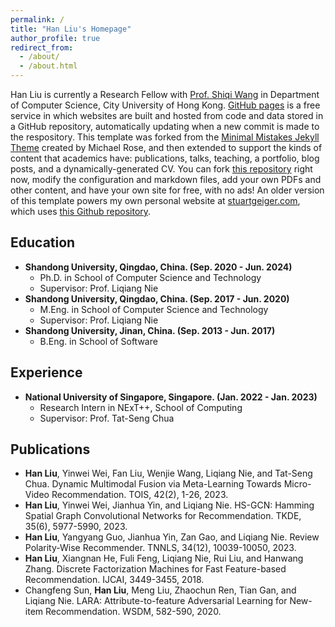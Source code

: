 ```yaml
---
permalink: /
title: "Han Liu's Homepage"
author_profile: true
redirect_from: 
  - /about/
  - /about.html
---
```


Han Liu is currently a Research Fellow with [Prof. Shiqi Wang](https://www.cs.cityu.edu.hk/~shiqwang/index.html) in Department of Computer Science, City University of Hong Kong. [GitHub pages](https://pages.github.com) is a free service in which websites are built and hosted from code and data stored in a GitHub repository, automatically updating when a new commit is made to the respository. This template was forked from the [Minimal Mistakes Jekyll Theme](https://mmistakes.github.io/minimal-mistakes/) created by Michael Rose, and then extended to support the kinds of content that academics have: publications, talks, teaching, a portfolio, blog posts, and a dynamically-generated CV. You can fork [this repository](https://github.com/academicpages/academicpages.github.io) right now, modify the configuration and markdown files, add your own PDFs and other content, and have your own site for free, with no ads! An older version of this template powers my own personal website at [stuartgeiger.com](http://stuartgeiger.com), which uses [this Github repository](https://github.com/staeiou/staeiou.github.io).

Education
------
* **Shandong University, Qingdao, China. (Sep. 2020 - Jun. 2024)**
  * Ph.D. in School of Computer Science and Technology
  * Supervisor: Prof. Liqiang Nie
* **Shandong University, Qingdao, China. (Sep. 2017 - Jun. 2020)**
  * M.Eng. in School of Computer Science and Technology
  * Supervisor: Prof. Liqiang Nie
* **Shandong University, Jinan, China. (Sep. 2013 - Jun. 2017)**
  * B.Eng. in School of Software

Experience
------
* **National University of Singapore, Singapore. (Jan. 2022 - Jan. 2023)**
  * Research Intern in NExT++, School of Computing
  * Supervisor: Prof. Tat-Seng Chua

Publications
------
* **Han Liu**, Yinwei Wei, Fan Liu, Wenjie Wang, Liqiang Nie, and Tat-Seng Chua. Dynamic Multimodal Fusion via Meta-Learning Towards Micro-Video Recommendation. TOIS, 42(2), 1-26, 2023.
* **Han Liu**, Yinwei Wei, Jianhua Yin, and Liqiang Nie. HS-GCN: Hamming Spatial Graph Convolutional Networks for Recommendation. TKDE, 35(6), 5977-5990, 2023.
* **Han Liu**, Yangyang Guo, Jianhua Yin, Zan Gao, and Liqiang Nie. Review Polarity-Wise Recommender. TNNLS, 34(12), 10039-10050, 2023.
* **Han Liu**, Xiangnan He, Fuli Feng, Liqiang Nie, Rui Liu, and Hanwang Zhang. Discrete Factorization Machines for Fast Feature-based Recommendation. IJCAI, 3449-3455, 2018.
* Changfeng Sun, **Han Liu**, Meng Liu, Zhaochun Ren, Tian Gan, and Liqiang Nie. LARA: Attribute-to-feature Adversarial Learning for New-item Recommendation. WSDM, 582-590, 2020.

